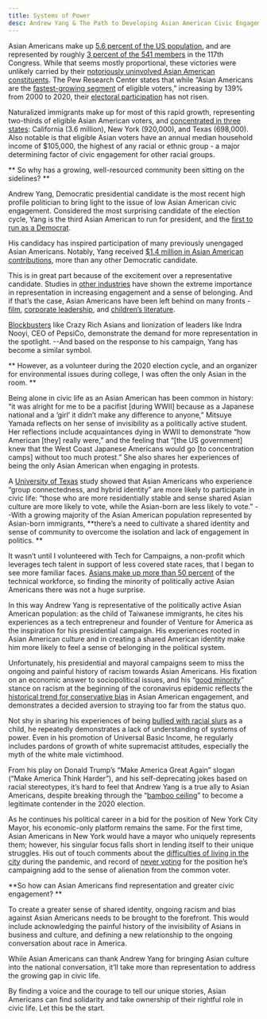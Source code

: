 ```yaml
---
title: Systems of Power
desc: Andrew Yang & The Path to Developing Asian American Civic Engagement 
---
```


Asian Americans make up [5.6 percent of the US population](https://data.census.gov/cedsci/table?q=asian%20&tid=ACSDT1Y2019.B02001&hidePreview=false), and are represented by roughly [3 percent of the 541 members](https://pressgallery.house.gov/asian-americans) in the 117th Congress. While that seems mostly proportional, these victories were unlikely carried by their [notoriously uninvolved Asian American constituents](https://papers.ssrn.com/sol3/papers.cfm?abstract_id=2142352). The Pew Research Center states that while “Asian Americans are the [fastest-growing segment](https://www.pewresearch.org/fact-tank/2020/05/07/asian-americans-are-the-fastest-growing-racial-or-ethnic-group-in-the-u-s-electorate/) of eligible voters,” increasing by 139% from 2000 to 2020, their [electoral participation](https://repositories.lib.utexas.edu/handle/2152/22129) has not risen.

Naturalized immigrants make up for most of this rapid growth, representing two-thirds of eligible Asian American voters, and [concentrated in three states](https://www.pewresearch.org/fact-tank/2020/05/07/asian-americans-are-the-fastest-growing-racial-or-ethnic-group-in-the-u-s-electorate/): California (3.6 million), New York (920,000), and Texas (698,000). Also notable is that eligible Asian voters have an annual median household income of $105,000, the highest of any racial or ethnic group - a major determining factor of civic engagement for other racial groups. 

** So why has a growing, well-resourced community been sitting on the sidelines? **

Andrew Yang, Democratic presidential candidate is the most recent high profile politician to bring light to the issue of low Asian American civic engagement. Considered the most surprising candidate of the election cycle, Yang is the third Asian American to run for president, and the [first to run as a Democrat](https://abc13.com/5526660/). 


His candidacy has inspired participation of many previously unengaged Asian Americans. Notably, Yang received [$1.4 million in Asian American contributions](https://www.theatlantic.com/politics/archive/2020/02/yang-asian-americans-affirmative-action/605917/), more than any other Democratic candidate.

This is in great part because of the excitement over a representative candidate. Studies in [other industries](https://www.tandfonline.com/doi/abs/10.1080/23257962.2016.1260445) have shown the extreme importance in representation in increasing engagement and a sense of belonging. And if that’s the case, Asian Americans have been left behind on many fronts - [film](https://scholar.dominican.edu/cgi/viewcontent.cgi?article=1030&context=honors-theses), [corporate leadership](https://corpgov.law.harvard.edu/2020/05/07/asian-americans-in-the-boardroom/), and [children’s literature](https://baylor-ir.tdl.org/bitstream/handle/2104/8858/Agnes_Tang_phd.pdf?sequence=1&isAllowed=y). 

[Blockbusters](https://www.pbs.org/newshour/arts/why-on-screen-representation-matters-according-to-these-teens) like Crazy Rich Asians and lionization of leaders like Indra Nooyi, CEO of PepsiCo, demonstrate the demand for more representation in the spotlight. --And based on the response to his campaign, Yang has become a similar symbol. 

** However, as a volunteer during the 2020 election cycle, and an organizer for environmental issues during college, I was often the only Asian in the room. **

Being alone in civic life as an Asian American has been common in history: “it was alright for me to be a pacifist [during WWII] because as a Japanese national and a ‘girl’ it didn’t make any difference to anyone,” Mitsuye Yamada reflects on her sense of invisibility as a politically active student. Her reflections include acquaintances dying in WWII to demonstrate “how American [they] really were,” and the feeling that “[the US government] knew that the West Coast Japanese Americans would go [to concentration camps] without too much protest.” She also shares her experiences of being the only Asian American when engaging in protests.

A [University of Texas](https://repositories.lib.utexas.edu/handle/2152/22129) study showed that Asian Americans who experience “group connectedness, and hybrid identity” are more likely to participate in civic life: “those who are more residentially stable and sense shared Asian culture are more likely to vote, while the Asian-born are less likely to vote.” --With a growing majority of the Asian American population represented by Asian-born immigrants, **there’s a need to cultivate a shared identity and sense of community to overcome the isolation and lack of engagement in politics. **

It wasn’t until I volunteered with Tech for Campaigns, a non-profit which leverages tech talent in support of less covered state races, that I began to see more familiar faces. [Asians make up more than 50 percent](https://www.mercurynews.com/2012/11/29/asian-workers-now-dominate-silicon-valley-tech-jobs/) of the technical workforce, so finding the minority of politically active Asian Americans there was not a huge surprise. 


In this way Andrew Yang is representative of the politically active Asian American population: as the child of Taiwanese immigrants, he cites his experiences as a tech entrepreneur and founder of Venture for America as the inspiration for his presidential campaign. His experiences rooted in Asian American culture and in creating a shared American identity make him more likely to feel a sense of belonging in the political system. 

Unfortunately, his presidential and mayoral campaigns seem to miss the ongoing and painful history of racism towards Asian Americans. His fixation on an economic answer to sociopolitical issues, and his “[good minority](https://www.washingtonpost.com/opinions/2020/04/01/andrew-yang-coronavirus-discrimination/)” stance on racism at the beginning of the coronavirus epidemic reflects the [historical trend for conservative bias](https://theconversation.com/asian-americans-political-preferences-have-flipped-from-red-to-blue-145577) in Asian American engagement, and demonstrates a decided aversion to straying too far from the status quo. 

Not shy in sharing his experiences of being [bullied with racial slurs](https://youtu.be/IFanIDG6Ng0) as a child, he repeatedly demonstrates a lack of understanding of systems of power. Even in his promotion of Universal Basic Income, he regularly includes pardons of growth of white supremacist attitudes, especially the myth of the white male victimhood. 

From his play on Donald Trump’s “Make America Great Again” slogan (“Make America Think Harder”), and his self-deprecating jokes based on racial stereotypes, it’s hard to feel that Andrew Yang is a true ally to Asian Americans, despite breaking through the “[bamboo ceiling](https://www.theatlantic.com/magazine/archive/2014/11/cracking-the-bamboo-ceiling/380800/)” to become a legitimate contender in the 2020 election. 

As he continues his political career in a bid for the position of New York City Mayor, his economic-only platform remains the same. For the first time, Asian Americans in New York would have a mayor who uniquely represents them; however, his singular focus falls short in lending itself to their unique struggles. His out of touch comments about the [difficulties of living in the city](https://www.forbes.com/sites/jackbrewster/2021/01/11/yang-slammed-after-trying-to-justify-fleeing-new-york-city-during-pandemic/?sh=26beeba03c5c) during the pandemic, and record of [never voting](https://mashable.com/article/andrew-yang-nyc-mayoral-race-2021-bodega/) for the position he’s campaigning add to the sense of alienation from the common voter.  

**So how can Asian Americans find representation and greater civic engagement? **

To create a greater sense of shared identity, ongoing racism and bias against Asian Americans needs to be brought to the forefront. This would include acknowledging the painful history of the invisibility of Asians in business and culture, and defining a new relationship to the ongoing conversation about race in America. 

While Asian Americans can thank Andrew Yang for bringing Asian culture into the national conversation, it’ll take more than representation to address the growing gap in civic life. 

By finding a voice and the courage to tell our unique stories, Asian Americans can find solidarity and take ownership of their rightful role in civic life. Let this be the start. 

